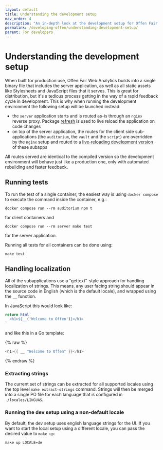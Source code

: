 ```yaml
---
layout: default
title: Understanding the development setup
nav_order: 4
description: "An in-depth look at the development setup for Offen Fair Web Analytics and how to work with it."
permalink: /developing-offen/understanding-development-setup/
parent: For developers
---
```


<!--
Copyright 2020-2021 - Offen Authors <hioffen@posteo.de>
SPDX-License-Identifier: Apache-2.0
-->

# Understanding the development setup

When built for production use, Offen Fair Web Analytics builds into a single binary file that includes the server application, as well as all static assets like Stylesheets and JavaScript files that it serves. This is great for distribution, but it's a tedious process getting in the way of a rapid feedback cycle in development. This is why when running the development environment the following setup will be launched instead:

- the `server` application starts and is routed as-is through an `nginx` reverse proxy. Package [refresh][] is used to live reload the application on code changes
- on top of the server application, the routes for the client side sub-applications (the `auditorium`, the `vault`  and the `script`) are overridden by the `nginx` setup and routed to a [live-reloading development version][budo] of these subapps

All routes served are identical to the compiled version so the development environment will behave just like a production one, only with automated rebuilding and faster feedback.

## Running tests

To run the test of a single container, the easiest way is using `docker compose` to execute the command inside the container, e.g.:

```
docker compose run --rm auditorium npm t
```

for client containers and

```
docker compose run --rm server make test
```

for the server application.

Running all tests for all containers can be done using:

```
make test
```

[refresh]: https://github.com/markbates/refresh
[budo]: https://github.com/mattdesl/budo

## Handling localization

All of the subapplications use a "gettext"-style approach for handling localization of strings. This means, any user facing string should appear in the source code in English (which is the default locale), and wrapped using the `__` function.

In JavaScript this would look like:

```js
return html`
  <h1>${__('Welcome to Offen')}</h1>
`
```

and like this in a Go template:

{% raw  %}
```go
<h1>{{ __ "Welcome to Offen" }}</h1>
```
{% endraw  %}

### Extracting strings

The current set of strings can be extracted for all supported locales using the top level `make extract-strings` command. Strings will then be merged into a single PO file for each language that is configured in `./locales/LINGUAS`.

### Running the dev setup using a non-default locale

By default, the dev setup uses english language strings for the UI. If you want to start the local setup using a different locale, you can pass the desired value to `make up`:

```
make up LOCALE=de
```
